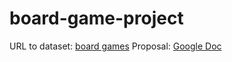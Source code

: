 # board-game-project

URL to dataset: [board games](https://www.kaggle.com/datasets/threnjen/board-games-database-from-boardgamegeek?select=themes.csv)
Proposal: [Google Doc](https://docs.google.com/document/d/1HYuqws4Yuvrw-bJypp_IPAaHstGVPFo72bovL7_qUS0/edit)
